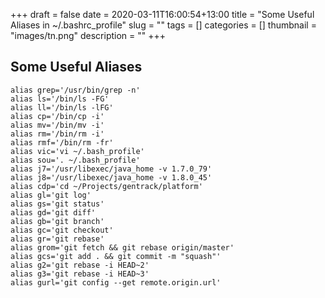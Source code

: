 +++ 
draft = false
date = 2020-03-11T16:00:54+13:00
title = "Some Useful Aliases in ~/.bashrc_profile"
slug = "" 
tags = []
categories = []
thumbnail = "images/tn.png"
description = ""
+++
## Some Useful Aliases
```
alias grep='/usr/bin/grep -n'
alias ls='/bin/ls -FG'
alias ll='/bin/ls -lFG'
alias cp='/bin/cp -i'
alias mv='/bin/mv -i'
alias rm='/bin/rm -i'
alias rmf='/bin/rm -fr'
alias vic='vi ~/.bash_profile'
alias sou='. ~/.bash_profile'
alias j7='/usr/libexec/java_home -v 1.7.0_79'
alias j8='/usr/libexec/java_home -v 1.8.0_45'
alias cdp='cd ~/Projects/gentrack/platform'
alias gl='git log'
alias gs='git status'
alias gd='git diff'
alias gb='git branch'
alias gc='git checkout'
alias gr='git rebase'
alias grom='git fetch && git rebase origin/master'
alias gcs='git add . && git commit -m "squash"'
alias g2='git rebase -i HEAD~2'
alias g3='git rebase -i HEAD~3'
alias gurl='git config --get remote.origin.url'
```